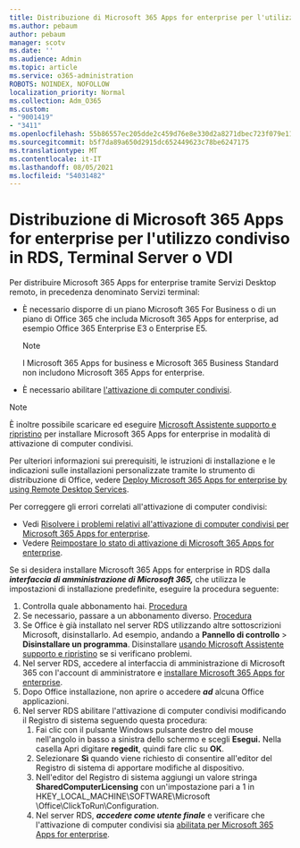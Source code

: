 ```yaml
---
title: Distribuzione di Microsoft 365 Apps for enterprise per l'utilizzo condiviso in RDS, Terminal Server o VDI
ms.author: pebaum
author: pebaum
manager: scotv
ms.date: ''
ms.audience: Admin
ms.topic: article
ms.service: o365-administration
ROBOTS: NOINDEX, NOFOLLOW
localization_priority: Normal
ms.collection: Adm_O365
ms.custom:
- "9001419"
- "3411"
ms.openlocfilehash: 55b86557ec205dde2c459d76e8e330d2a8271dbec723f079e119ebe409b41c3f
ms.sourcegitcommit: b5f7da89a650d2915dc652449623c78be6247175
ms.translationtype: MT
ms.contentlocale: it-IT
ms.lasthandoff: 08/05/2021
ms.locfileid: "54031482"
---
```

# <a name="deploying-microsoft-365-apps-for-enterprise-for-shared-use-on-rds-terminal-server-or-vdi"></a>Distribuzione di Microsoft 365 Apps for enterprise per l'utilizzo condiviso in RDS, Terminal Server o VDI

Per distribuire Microsoft 365 Apps for enterprise tramite Servizi Desktop remoto, in precedenza denominato Servizi terminal:

- È necessario disporre di un piano Microsoft 365 For Business o di un piano di Office 365 che includa Microsoft 365 Apps for enterprise, ad esempio Office 365 Enterprise E3 o Enterprise E5.
   > [!NOTE]
   > I Microsoft 365 Apps for business e Microsoft 365 Business Standard non includono Microsoft 365 Apps for enterprise.
- È necessario abilitare [l'attivazione di computer condivisi](https://docs.microsoft.com/DeployOffice/overview-shared-computer-activation).

> [!NOTE]
> È inoltre possibile scaricare ed eseguire [Microsoft Assistente supporto e ripristino](https://aka.ms/SaRA_OfficeSCA_M365Portal) per installare Microsoft 365 Apps for enterprise in modalità di attivazione di computer condivisi.

Per ulteriori informazioni sui prerequisiti, le istruzioni di installazione e le indicazioni sulle installazioni personalizzate tramite lo strumento di distribuzione di Office, vedere [Deploy Microsoft 365 Apps for enterprise by using Remote Desktop Services](https://docs.microsoft.com/DeployOffice/deploy-microsoft-365-apps-remote-desktop-services).

Per correggere gli errori correlati all'attivazione di computer condivisi:

- Vedi [Risolvere i problemi relativi all'attivazione di computer condivisi per Microsoft 365 Apps for enterprise](https://docs.microsoft.com/DeployOffice/troubleshoot-shared-computer-activation).
- Vedere [Reimpostare lo stato di attivazione di Microsoft 365 Apps for enterprise](https://go.microsoft.com/fwlink/?linkid=2109218).

Se si desidera installare Microsoft 365 Apps for enterprise in RDS dalla ***interfaccia di amministrazione di Microsoft 365,*** che utilizza le impostazioni di installazione predefinite, eseguire la procedura seguente:

1. Controlla quale abbonamento hai. [Procedura](https://docs.microsoft.com/microsoft-365/admin/admin-overview/what-subscription-do-i-have)
2. Se necessario, passare a un abbonamento diverso. [Procedura](https://docs.microsoft.com/microsoft-365/commerce/subscriptions/switch-to-a-different-plan)
3. Se Office è già installato nel server RDS utilizzando altre sottoscrizioni Microsoft, disinstallarlo. Ad esempio, andando a **Pannello di controllo**  >  **Disinstallare un programma**. Disinstallare [usando Microsoft Assistente supporto e ripristino](https://aka.ms/SARA-OfficeUninstall-Alchemy) se si verificano problemi.
4. Nel server RDS, accedere al interfaccia di amministrazione di Microsoft 365 con l'account di amministratore e [installare Microsoft 365 Apps for enterprise](https://portal.office.com/OLS/MySoftware.aspx).
5. Dopo Office installazione, non aprire o accedere ***ad*** alcuna Office applicazioni.
6. Nel server RDS abilitare l'attivazione di computer condivisi modificando il Registro di sistema seguendo questa procedura:
   1. Fai clic con il pulsante Windows pulsante destro del mouse nell'angolo in basso a sinistra dello schermo e scegli **Esegui.** Nella casella Apri digitare **regedit**, quindi fare clic su **OK**.
   2. Selezionare **Sì** quando viene richiesto di consentire all'editor del Registro di sistema di apportare modifiche al dispositivo.
   3. Nell'editor del Registro di sistema aggiungi un valore stringa **SharedComputerLicensing** con un'impostazione pari a 1 in HKEY_LOCAL_MACHINE\SOFTWARE\Microsoft \Office\ClickToRun\Configuration.
   4. Nel server RDS, ***accedere come utente finale*** e verificare che l'attivazione di computer condivisi sia [abilitata per Microsoft 365 Apps for enterprise](https://docs.microsoft.com/DeployOffice/troubleshoot-shared-computer-activation#verify-that-activation-for-microsoft-365-apps-succeeded).
